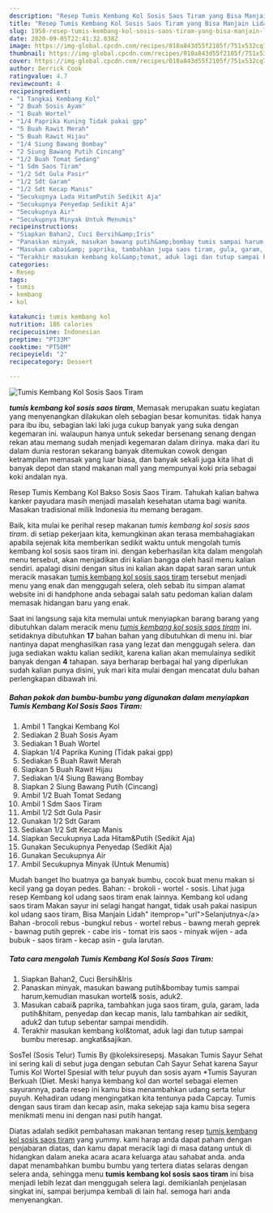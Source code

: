 ```yaml
---
description: "Resep Tumis Kembang Kol Sosis Saos Tiram yang Bisa Manjain Lidah"
title: "Resep Tumis Kembang Kol Sosis Saos Tiram yang Bisa Manjain Lidah"
slug: 1958-resep-tumis-kembang-kol-sosis-saos-tiram-yang-bisa-manjain-lidah
date: 2020-09-05T22:41:32.038Z
image: https://img-global.cpcdn.com/recipes/010a843d55f2105f/751x532cq70/tumis-kembang-kol-sosis-saos-tiram-foto-resep-utama.jpg
thumbnail: https://img-global.cpcdn.com/recipes/010a843d55f2105f/751x532cq70/tumis-kembang-kol-sosis-saos-tiram-foto-resep-utama.jpg
cover: https://img-global.cpcdn.com/recipes/010a843d55f2105f/751x532cq70/tumis-kembang-kol-sosis-saos-tiram-foto-resep-utama.jpg
author: Derrick Cook
ratingvalue: 4.7
reviewcount: 4
recipeingredient:
- "1 Tangkai Kembang Kol"
- "2 Buah Sosis Ayam"
- "1 Buah Wortel"
- "1/4 Paprika Kuning Tidak pakai gpp"
- "5 Buah Rawit Merah"
- "5 Buah Rawit Hijau"
- "1/4 Siung Bawang Bombay"
- "2 Siung Bawang Putih Cincang"
- "1/2 Buah Tomat Sedang"
- "1 Sdm Saos Tiram"
- "1/2 Sdt Gula Pasir"
- "1/2 Sdt Garam"
- "1/2 Sdt Kecap Manis"
- "Secukupnya Lada HitamPutih Sedikit Aja"
- "Secukupnya Penyedap Sedikit Aja"
- "Secukupnya Air"
- "Secukupnya Minyak Untuk Menumis"
recipeinstructions:
- "Siapkan Bahan2, Cuci Bersih&amp;Iris"
- "Panaskan minyak, masukan bawang putih&amp;bombay tumis sampai harum,kemudian masukan wortel&amp; sosis, aduk2."
- "Masukan cabai&amp; paprika, tambahkan juga saos tiram, gula, garam, lada putih&amp;hitam, penyedap dan kecap manis, lalu tambahkan air sedikit, aduk2 dan tutup sebentar sampai mendidih."
- "Terakhir masukan kembang kol&amp;tomat, aduk lagi dan tutup sampai bumbu meresap. angkat&amp;sajikan."
categories:
- Resep
tags:
- tumis
- kembang
- kol

katakunci: tumis kembang kol 
nutrition: 186 calories
recipecuisine: Indonesian
preptime: "PT33M"
cooktime: "PT50M"
recipeyield: "2"
recipecategory: Dessert

---
```



![Tumis Kembang Kol Sosis Saos Tiram](https://img-global.cpcdn.com/recipes/010a843d55f2105f/751x532cq70/tumis-kembang-kol-sosis-saos-tiram-foto-resep-utama.jpg)

<b><i>tumis kembang kol sosis saos tiram</i></b>, Memasak merupakan suatu kegiatan yang menyenangkan dilakukan oleh sebagian besar komunitas. tidak hanya para ibu ibu, sebagian laki laki juga cukup banyak yang suka dengan kegemaran ini. walaupun hanya untuk sekedar bersenang senang dengan rekan atau memang sudah menjadi kegemaran dalam dirinya. maka dari itu dalam dunia restoran sekarang banyak ditemukan cowok dengan ketrampilan memasak yang luar biasa, dan banyak sekali juga kita lihat di banyak depot dan stand makanan mall yang mempunyai koki pria sebagai koki andalan nya.

Resep Tumis Kembang Kol Bakso Sosis Saos Tiram. Tahukah kalian bahwa kanker payudara masih menjadi masalah kesehatan utama bagi wanita. Masakan tradisional milik Indonesia itu memang beragam.

Baik, kita mulai ke perihal resep makanan <i>tumis kembang kol sosis saos tiram</i>. di setiap pekerjaan kita, kemungkinan akan terasa membahagiakan apabila sejenak kita memberikan sedikit waktu untuk mengolah tumis kembang kol sosis saos tiram ini. dengan keberhasilan kita dalam mengolah menu tersebut, akan menjadikan diri kalian bangga oleh hasil menu kalian sendiri. apalagi disini dengan situs ini kalian akan dapat saran saran untuk meracik masakan <u>tumis kembang kol sosis saos tiram</u> tersebut menjadi menu yang enak dan menggugah selera, oleh sebab itu simpan alamat website ini di handphone anda sebagai salah satu pedoman kalian dalam memasak hidangan baru yang enak.


Saat ini langsung saja kita memulai untuk menyiapkan barang barang yang dibutuhkan dalam meracik menu <u><i>tumis kembang kol sosis saos tiram</i></u> ini. setidaknya dibutuhkan <b>17</b> bahan bahan yang dibutuhkan di menu ini. biar nantinya dapat menghasilkan rasa yang lezat dan menggugah selera. dan juga sediakan waktu kalian sedikit, karena kalian akan memulainya sedikit banyak dengan <b>4</b> tahapan. saya berharap berbagai hal yang diperlukan sudah kalian punya disini, yuk mari kita mulai dengan mencatat dulu bahan perlengkapan dibawah ini.

<!--inarticleads1-->

##### Bahan pokok dan bumbu-bumbu yang digunakan dalam menyiapkan Tumis Kembang Kol Sosis Saos Tiram:

1. Ambil 1 Tangkai Kembang Kol
1. Sediakan 2 Buah Sosis Ayam
1. Sediakan 1 Buah Wortel
1. Siapkan 1/4 Paprika Kuning (Tidak pakai gpp)
1. Sediakan 5 Buah Rawit Merah
1. Siapkan 5 Buah Rawit Hijau
1. Sediakan 1/4 Siung Bawang Bombay
1. Siapkan 2 Siung Bawang Putih (Cincang)
1. Ambil 1/2 Buah Tomat Sedang
1. Ambil 1 Sdm Saos Tiram
1. Ambil 1/2 Sdt Gula Pasir
1. Gunakan 1/2 Sdt Garam
1. Sediakan 1/2 Sdt Kecap Manis
1. Siapkan Secukupnya Lada Hitam&amp;Putih (Sedikit Aja)
1. Gunakan Secukupnya Penyedap (Sedikit Aja)
1. Gunakan Secukupnya Air
1. Ambil Secukupnya Minyak (Untuk Menumis)


Mudah banget lho buatnya ga banyak bumbu, cocok buat menu makan si kecil yang ga doyan pedes. Bahan: - brokoli - wortel - sosis. Lihat juga resep Kembang kol udang saos tiram enak lainnya. Kembang kol udang saos tiram Makan sayur ini selagi hangat hangat, tidak usah pakai nasipun kol udang saos tiram, Bisa Manjain Lidah&#34; itemprop=&#34;url&#34;&gt;Selanjutnya&lt;/a&gt; Bahan -brocoli rebus -bungkul rebus - wortel rebus - bawng merah geprek - bawnag putih geprek - cabe iris - tomat iris saos - minyak wijen - ada bubuk - saos tiram - kecap asin - gula larutan. 

<!--inarticleads2-->

##### Tata cara mengolah Tumis Kembang Kol Sosis Saos Tiram:

1. Siapkan Bahan2, Cuci Bersih&amp;Iris
1. Panaskan minyak, masukan bawang putih&amp;bombay tumis sampai harum,kemudian masukan wortel&amp; sosis, aduk2.
1. Masukan cabai&amp; paprika, tambahkan juga saos tiram, gula, garam, lada putih&amp;hitam, penyedap dan kecap manis, lalu tambahkan air sedikit, aduk2 dan tutup sebentar sampai mendidih.
1. Terakhir masukan kembang kol&amp;tomat, aduk lagi dan tutup sampai bumbu meresap. angkat&amp;sajikan.


SosTel (Sosis Telur) Tumis By @koleksiresepsj. Masakan Tumis Sayur Sehat ini sering kali di sebut juga dengan sebutan Cah Sayur Sehat karena Sayur Tumis Kol Wortel Spesial with telur puyuh dan sosis ayam *Tumis Sayuran Berkuah (Diet. Meski hanya kembang kol dan wortel sebagai elemen sayurannya, pada resep ini kamu bisa menambahkan udang serta telur puyuh. Kehadiran udang mengingatkan kita tentunya pada Capcay. Tumis dengan saus tiram dan kecap asin, maka sekejap saja kamu bisa segera menikmati menu ini dengan nasi putih hangat. 

Diatas adalah sedikit pembahasan makanan tentang resep <u>tumis kembang kol sosis saos tiram</u> yang yummy. kami harap anda dapat paham dengan penjabaran diatas, dan kamu dapat meracik lagi di masa datang untuk di hidangkan dalam aneka acara acara keluarga atau sahabat anda. anda dapat menambahkan bumbu bumbu yang tertera diatas selaras dengan selera anda, sehingga menu <b>tumis kembang kol sosis saos tiram</b> ini bisa menjadi lebih lezat dan menggugah selera lagi. demikianlah penjelasan singkat ini, sampai berjumpa kembali di lain hal. semoga hari anda menyenangkan.
